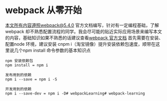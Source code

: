 # webpack 从零开始
本文所有内容遵照webpack@5.4.0 官方文档编写，针对有一定编程基础，了解webpack 却不熟悉配置流程的同学。我会尽可能的贴近实际应用场景来编写本文的内容，基础知识如果不熟悉的话建议查看[webpack 官方文档](https://www.webpackjs.com/guides/)
首先需要在安装、配置node 环境，建议安装 cnpm i（淘宝镜像）提升安装依赖包速度，顺带在这里说几个npm install 命令参数的基本知识点

```
npm 安装依赖包
npm install = npm i

发布用到的依赖
npm i --save = npm i -S

开发用到的依赖
npm i --save-dev = npm i -D# webpackLearning# webpack-learning
```
